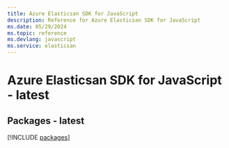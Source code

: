 ```yaml
---
title: Azure Elasticsan SDK for JavaScript
description: Reference for Azure Elasticsan SDK for JavaScript
ms.date: 05/29/2024
ms.topic: reference
ms.devlang: javascript
ms.service: elasticsan
---
```

# Azure Elasticsan SDK for JavaScript - latest
## Packages - latest
[!INCLUDE [packages](elasticsan-index.md)]